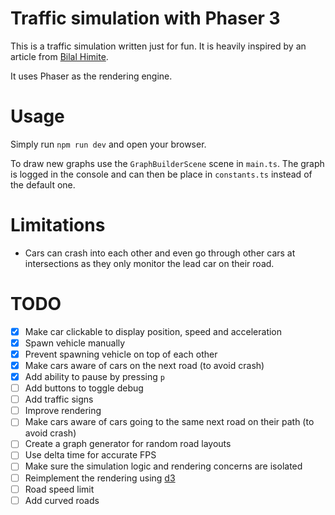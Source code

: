 # Traffic simulation with Phaser 3

This is a traffic simulation written just for fun. It is heavily inspired by an
article from
[Bilal Himite](https://towardsdatascience.com/simulating-traffic-flow-in-python-ee1eab4dd20f).

It uses Phaser as the rendering engine.

# Usage

Simply run `npm run dev` and open your browser.

To draw new graphs use the `GraphBuilderScene` scene in `main.ts`. The graph is
logged in the console and can then be place in `constants.ts` instead of the
default one.

# Limitations

- Cars can crash into each other and even go through other cars at intersections
  as they only monitor the lead car on their road.

# TODO

- [x] Make car clickable to display position, speed and acceleration
- [x] Spawn vehicle manually
- [x] Prevent spawning vehicle on top of each other
- [x] Make cars aware of cars on the next road (to avoid crash)
- [x] Add ability to pause by pressing `p`
- [ ] Add buttons to toggle debug
- [ ] Add traffic signs
- [ ] Improve rendering
- [ ] Make cars aware of cars going to the same next road on their path (to
      avoid crash)
- [ ] Create a graph generator for random road layouts
- [ ] Use delta time for accurate FPS
- [ ] Make sure the simulation logic and rendering concerns are isolated
- [ ] Reimplement the rendering using [d3](https://d3js.org/)
- [ ] Road speed limit
- [ ] Add curved roads
